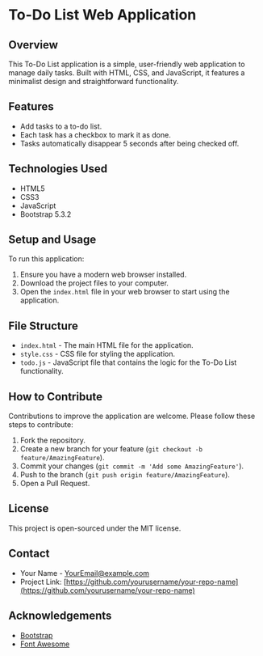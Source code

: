 # To-Do List Web Application

## Overview
This To-Do List application is a simple, user-friendly web application to manage daily tasks. Built with HTML, CSS, and JavaScript, it features a minimalist design and straightforward functionality.

## Features
- Add tasks to a to-do list.
- Each task has a checkbox to mark it as done.
- Tasks automatically disappear 5 seconds after being checked off.

## Technologies Used
- HTML5
- CSS3
- JavaScript
- Bootstrap 5.3.2

## Setup and Usage
To run this application:

1. Ensure you have a modern web browser installed.
2. Download the project files to your computer.
3. Open the `index.html` file in your web browser to start using the application.

## File Structure
- `index.html` - The main HTML file for the application.
- `style.css` - CSS file for styling the application.
- `todo.js` - JavaScript file that contains the logic for the To-Do List functionality.

## How to Contribute
Contributions to improve the application are welcome. Please follow these steps to contribute:

1. Fork the repository.
2. Create a new branch for your feature (`git checkout -b feature/AmazingFeature`).
3. Commit your changes (`git commit -m 'Add some AmazingFeature'`).
4. Push to the branch (`git push origin feature/AmazingFeature`).
5. Open a Pull Request.

## License
This project is open-sourced under the MIT license.

## Contact
- Your Name - [YourEmail@example.com](mailto:YourEmail@example.com)
- Project Link: [https://github.com/yourusername/your-repo-name](https://github.com/yourusername/your-repo-name)

## Acknowledgements
- [Bootstrap](https://getbootstrap.com/)
- [Font Awesome](https://fontawesome.com/)
